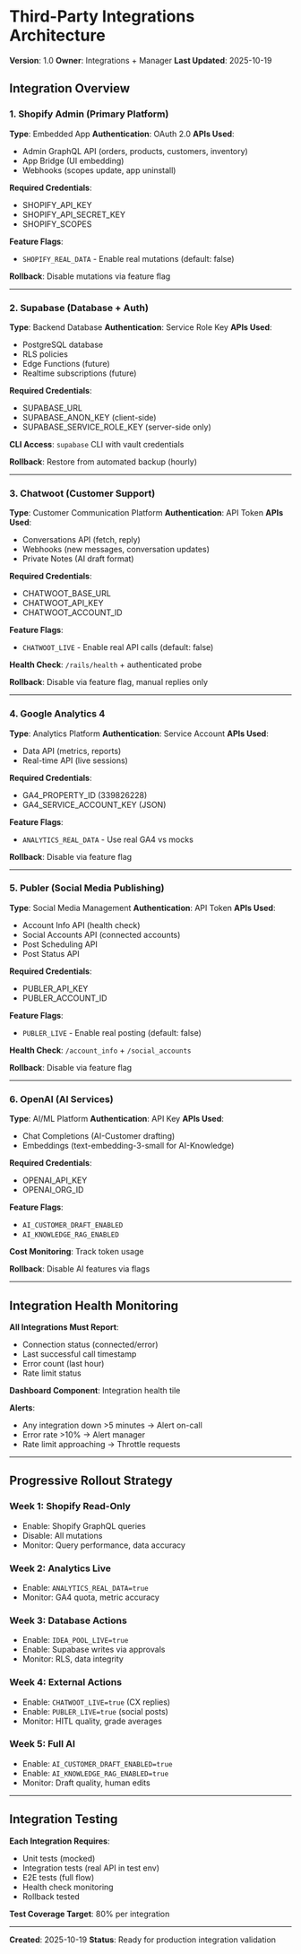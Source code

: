 # Third-Party Integrations Architecture

**Version**: 1.0
**Owner**: Integrations + Manager
**Last Updated**: 2025-10-19

## Integration Overview

### 1. Shopify Admin (Primary Platform)

**Type**: Embedded App
**Authentication**: OAuth 2.0
**APIs Used**:

- Admin GraphQL API (orders, products, customers, inventory)
- App Bridge (UI embedding)
- Webhooks (scopes update, app uninstall)

**Required Credentials**:

- SHOPIFY_API_KEY
- SHOPIFY_API_SECRET_KEY
- SHOPIFY_SCOPES

**Feature Flags**:

- `SHOPIFY_REAL_DATA` - Enable real mutations (default: false)

**Rollback**: Disable mutations via feature flag

---

### 2. Supabase (Database + Auth)

**Type**: Backend Database
**Authentication**: Service Role Key
**APIs Used**:

- PostgreSQL database
- RLS policies
- Edge Functions (future)
- Realtime subscriptions (future)

**Required Credentials**:

- SUPABASE_URL
- SUPABASE_ANON_KEY (client-side)
- SUPABASE_SERVICE_ROLE_KEY (server-side only)

**CLI Access**: `supabase` CLI with vault credentials

**Rollback**: Restore from automated backup (hourly)

---

### 3. Chatwoot (Customer Support)

**Type**: Customer Communication Platform
**Authentication**: API Token
**APIs Used**:

- Conversations API (fetch, reply)
- Webhooks (new messages, conversation updates)
- Private Notes (AI draft format)

**Required Credentials**:

- CHATWOOT_BASE_URL
- CHATWOOT_API_KEY
- CHATWOOT_ACCOUNT_ID

**Feature Flags**:

- `CHATWOOT_LIVE` - Enable real API calls (default: false)

**Health Check**: `/rails/health` + authenticated probe

**Rollback**: Disable via feature flag, manual replies only

---

### 4. Google Analytics 4

**Type**: Analytics Platform
**Authentication**: Service Account
**APIs Used**:

- Data API (metrics, reports)
- Real-time API (live sessions)

**Required Credentials**:

- GA4_PROPERTY_ID (339826228)
- GA4_SERVICE_ACCOUNT_KEY (JSON)

**Feature Flags**:

- `ANALYTICS_REAL_DATA` - Use real GA4 vs mocks

**Rollback**: Disable via feature flag

---

### 5. Publer (Social Media Publishing)

**Type**: Social Media Management
**Authentication**: API Token
**APIs Used**:

- Account Info API (health check)
- Social Accounts API (connected accounts)
- Post Scheduling API
- Post Status API

**Required Credentials**:

- PUBLER_API_KEY
- PUBLER_ACCOUNT_ID

**Feature Flags**:

- `PUBLER_LIVE` - Enable real posting (default: false)

**Health Check**: `/account_info` + `/social_accounts`

**Rollback**: Disable via feature flag

---

### 6. OpenAI (AI Services)

**Type**: AI/ML Platform
**Authentication**: API Key
**APIs Used**:

- Chat Completions (AI-Customer drafting)
- Embeddings (text-embedding-3-small for AI-Knowledge)

**Required Credentials**:

- OPENAI_API_KEY
- OPENAI_ORG_ID

**Feature Flags**:

- `AI_CUSTOMER_DRAFT_ENABLED`
- `AI_KNOWLEDGE_RAG_ENABLED`

**Cost Monitoring**: Track token usage

**Rollback**: Disable AI features via flags

---

## Integration Health Monitoring

**All Integrations Must Report**:

- Connection status (connected/error)
- Last successful call timestamp
- Error count (last hour)
- Rate limit status

**Dashboard Component**: Integration health tile

**Alerts**:

- Any integration down >5 minutes → Alert on-call
- Error rate >10% → Alert manager
- Rate limit approaching → Throttle requests

---

## Progressive Rollout Strategy

### Week 1: Shopify Read-Only

- Enable: Shopify GraphQL queries
- Disable: All mutations
- Monitor: Query performance, data accuracy

### Week 2: Analytics Live

- Enable: `ANALYTICS_REAL_DATA=true`
- Monitor: GA4 quota, metric accuracy

### Week 3: Database Actions

- Enable: `IDEA_POOL_LIVE=true`
- Enable: Supabase writes via approvals
- Monitor: RLS, data integrity

### Week 4: External Actions

- Enable: `CHATWOOT_LIVE=true` (CX replies)
- Enable: `PUBLER_LIVE=true` (social posts)
- Monitor: HITL quality, grade averages

### Week 5: Full AI

- Enable: `AI_CUSTOMER_DRAFT_ENABLED=true`
- Enable: `AI_KNOWLEDGE_RAG_ENABLED=true`
- Monitor: Draft quality, human edits

---

## Integration Testing

**Each Integration Requires**:

- Unit tests (mocked)
- Integration tests (real API in test env)
- E2E tests (full flow)
- Health check monitoring
- Rollback tested

**Test Coverage Target**: 80% per integration

---

**Created**: 2025-10-19
**Status**: Ready for production integration validation
